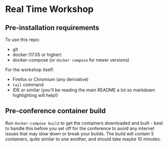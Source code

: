 # Real Time Workshop

## Pre-installation requirements

To use this repo:

* git
* docker (17.05 or higher)
* docker-compose (or `docker compose` for newer versions)

For the workshop itself:

* Firefox or Chromium (any derivative)
* `tail` command
* IDE or similar (you'll be reading the main README a lot so markdown highlighting will help!)

## Pre-conference container build

Run `docker-compose build` to get the containers downloaded and built - best to handle this
before you set off for the conference to avoid any internet issues that may slow down or
break your builds. The build will contain 5 containers, quite similar to one another, and should
take maybe 10 minutes.
